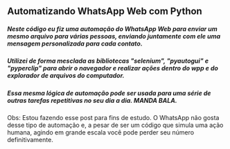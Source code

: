 ## Automatizando WhatsApp Web com Python

##### Neste código eu fiz uma automação do WhatsApp Web para enviar um mesmo arquivo para várias pessoas, enviando juntamente com ele uma mensagem personalizada para cada contato. 

##### Utilizei de forma mesclada as bibliotecas "selenium", "pyautogui" e "pyperclip" para abrir o navegador e realizar ações dentro do wpp e do explorador de arquivos do computador. 

##### Essa mesma lógica de automação pode ser usada para uma série de outras tarefas repetitivas no seu dia a dia. MANDA BALA. 

Obs: Estou fazendo esse post para fins de estudo. O WhatsApp não gosta desse tipo de automação e, a pesar de ser um código que simula uma ação humana, agindo em grande escala você pode perder seu número definitivamente. 

<p align="center"
   <img width="460" height="300" src="src/assets/to_readme/Demonstração - automação wpp 16.03.2022 (GIF).gif>
</p>



